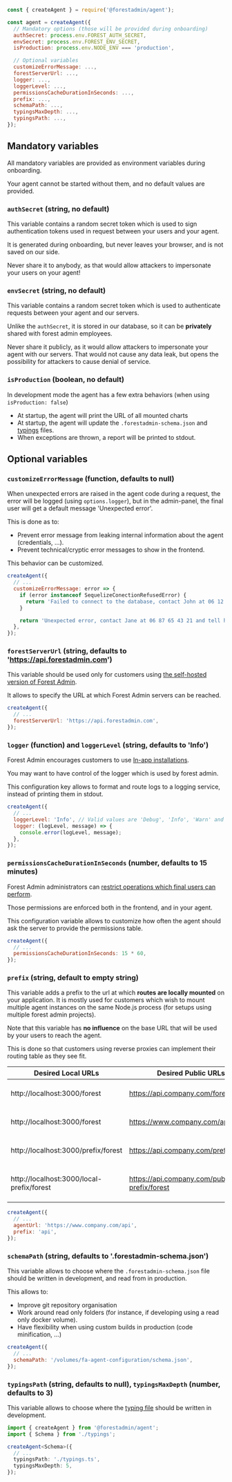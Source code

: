 ```javascript
const { createAgent } = require('@forestadmin/agent');

const agent = createAgent({
  // Mandatory options (those will be provided during onboarding)
  authSecret: process.env.FOREST_AUTH_SECRET,
  envSecret: process.env.FOREST_ENV_SECRET,
  isProduction: process.env.NODE_ENV === 'production',

  // Optional variables
  customizeErrorMessage: ...,
  forestServerUrl: ...,
  logger: ...,
  loggerLevel: ...,
  permissionsCacheDurationInSeconds: ...,
  prefix: ...,
  schemaPath: ...,
  typingsMaxDepth: ...,
  typingsPath: ...,
});
```

## Mandatory variables

All mandatory variables are provided as environment variables during onboarding.

Your agent cannot be started without them, and no default values are provided.

### `authSecret` (string, no default)

This variable contains a random secret token which is used to sign authentication tokens used in request between your users and your agent.

It is generated during onboarding, but never leaves your browser, and is not saved on our side.

Never share it to anybody, as that would allow attackers to impersonate your users on your agent!

### `envSecret` (string, no default)

This variable contains a random secret token which is used to authenticate requests between your agent and our servers.

Unlike the `authSecret`, it is stored in our database, so it can be **privately** shared with forest admin employees.

Never share it publicly, as it would allow attackers to impersonate your agent with our servers. That would not cause any data leak, but opens the possibility for attackers to cause denial of service.

### `isProduction` (boolean, no default)

In development mode the agent has a few extra behaviors (when using `isProduction: false`)

- At startup, the agent will print the URL of all mounted charts
- At startup, the agent will update the `.forestadmin-schema.json` and [typings](../autocompletion-and-typings.md) files.
- When exceptions are thrown, a report will be printed to stdout.

## Optional variables

### `customizeErrorMessage` (function, defaults to null)

When unexpected errors are raised in the agent code during a request, the error will be logged (using `options.logger`), but in the admin-panel, the final user will get a default message 'Unexpected error'.

This is done as to:

- Prevent error message from leaking internal information about the agent (credentials, ...).
- Prevent technical/cryptic error messages to show in the frontend.

This behavior can be customized.

```javascript
createAgent({
  // ...
  customizeErrorMessage: error => {
    if (error instanceof SequelizeConectionRefusedError) {
      return 'Failed to connect to the database, contact John at 06 12 34 56 78 and tell him to reboot the server';
    }

    return 'Unexpected error, contact Jane at 06 87 65 43 21 and tell her to get it fixed.';
  },
});
```

### `forestServerUrl` (string, defaults to 'https://api.forestadmin.com')

This variable should be used only for customers using [the self-hosted version of Forest Admin](https://www.forestadmin.com/self-hosted).

It allows to specify the URL at which Forest Admin servers can be reached.

```javascript
createAgent({
  // ...
  forestServerUrl: 'https://api.forestadmin.com',
});
```

### `logger` (function) and `loggerLevel` (string, defaults to 'Info')

Forest Admin encourages customers to use [In-app installations](./README.md#standalone-vs-in-app-installation).

You may want to have control of the logger which is used by forest admin.

This configuration key allows to format and route logs to a logging service, instead of printing them in stdout.

```javascript
createAgent({
  // ...
  loggerLevel: 'Info', // Valid values are 'Debug', 'Info', 'Warn' and 'Error'
  logger: (logLevel, message) => {
    console.error(logLevel, message);
  },
});
```

### `permissionsCacheDurationInSeconds` (number, defaults to 15 minutes)

Forest Admin administrators can [restrict operations which final users can perform](https://docs.forestadmin.com/user-guide/project-settings/teams-and-users).

Those permissions are enforced both in the frontend, and in your agent.

This configuration variable allows to customize how often the agent should ask the server to provide the permissions table.

```javascript
createAgent({
  // ...
  permissionsCacheDurationInSeconds: 15 * 60,
});
```

### `prefix` (string, default to empty string)

This variable adds a prefix to the url at which **routes are locally mounted** on your application.
It is mostly used for customers which wish to mount multiple agent instances on the same Node.js process (for setups using multiple forest admin projects).

Note that this variable has **no influence** on the base URL that will be used by your users to reach the agent.

This is done so that customers using reverse proxies can implement their routing table as they see fit.

| Desired Local URLs                        | Desired Public URLs                          | How to configure your agent                                                   |
| ----------------------------------------- | -------------------------------------------- | ----------------------------------------------------------------------------- |
| http://localhost:3000/forest              | https://api.company.com/forest               | prefix = ''<br>agentUrl = 'https://api.company.com'                           |
| http://localhost:3000/forest              | https://www.company.com/api/forest           | prefix = ''<br>agentUrl = 'https://www.company.com/api'                       |
| http://localhost:3000/prefix/forest       | https://api.company.com/prefix/forest        | prefix = 'prefix'<br>agentUrl = 'https://api.company.com/prefix'              |
| http://localhost:3000/local-prefix/forest | https://api.company.com/public-prefix/forest | prefix = 'local-prefix'<br>agentUrl = 'https://api.company.com/public-prefix' |

```javascript
createAgent({
  // ...
  agentUrl: 'https://www.company.com/api',
  prefix: 'api',
});
```

### `schemaPath` (string, defaults to '.forestadmin-schema.json')

This variable allows to choose where the `.forestadmin-schema.json` file should be written in development, and read from in production.

This allows to:

- Improve git repository organisation
- Work around read only folders (for instance, if developing using a read only docker volume).
- Have flexibility when using custom builds in production (code minification, ...)

```javascript
createAgent({
  // ...
  schemaPath: '/volumes/fa-agent-configuration/schema.json',
});
```

### `typingsPath` (string, defaults to null), `typingsMaxDepth` (number, defaults to 3)

This variable allows to choose where the [typing file](./autocompletion-and-typings.md) should be written in development.

```typescript
import { createAgent } from '@forestadmin/agent';
import { Schema } from './typings';

createAgent<Schema>({
  // ...
  typingsPath: './typings.ts',
  typingsMaxDepth: 5,
});
```
